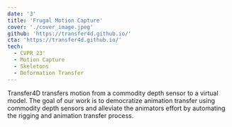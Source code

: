 ```yaml
---
date: '3'
title: 'Frugal Motion Capture'
cover: './cover_image.jpeg'
github: 'https://transfer4d.github.io/'
cta: 'https://transfer4d.github.io/'
tech:
  - CVPR 23'
  - Motion Capture
  - Skeletons
  - Deformation Transfer
---
```


Transfer4D transfers motion from a commodity depth sensor to a virtual model. The goal of our work is to democratize animation transfer using commodity depth sensors and alleviate the animators effort by automating the rigging and animation transfer process.
